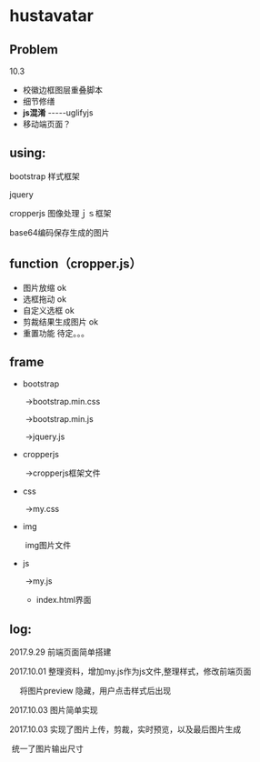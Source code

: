 # hustavatar

## Problem

10.3

* 校徽边框图层重叠脚本
* 细节修缮
* **js混淆**  -----uglifyjs
* 移动端页面？

## using:



bootstrap 样式框架

jquery

cropperjs    图像处理ｊｓ框架

base64编码保存生成的图片



## function（cropper.js）

* 图片放缩    ok
* 选框拖动    ok
* 自定义选框  ok
* 剪裁结果生成图片  ok 
* 重置功能  待定。。。



## frame

- bootstrap

  ​       ->bootstrap.min.css

  ​	->bootstrap.min.js

  ​	->jquery.js

- cropperjs

  ​	->cropperjs框架文件

- css

  ​	->my.css

- img

  ​	img图片文件

- js

  ​	->my.js

  - index.html界面



## log:



2017.9.29 前端页面简单搭建

2017.10.01 整理资料，增加my.js作为js文件,整理样式，修改前端页面

​		　将图片preview 隐藏，用户点击样式后出现	

2017.10.03 图片简单实现

2017.10.03  实现了图片上传，剪裁，实时预览，以及最后图片生成

​                     统一了图片输出尺寸